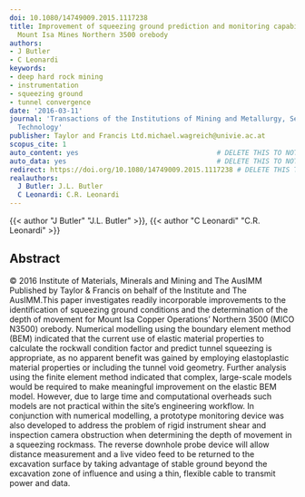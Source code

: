 ```yaml
---
doi: 10.1080/14749009.2015.1117238
title: Improvement of squeezing ground prediction and monitoring capabilities for
  Mount Isa Mines Northern 3500 orebody
authors:
- J Butler
- C Leonardi
keywords:
- deep hard rock mining
- instrumentation
- squeezing ground
- tunnel convergence
date: '2016-03-11'
journal: 'Transactions of the Institutions of Mining and Metallurgy, Section A: Mining
  Technology'
publisher: Taylor and Francis Ltd.michael.wagreich@univie.ac.at
scopus_cite: 1
auto_content: yes                                  # DELETE THIS TO NOT AUTO GENERATE CONTENT
auto_data: yes                                     # DELETE THIS TO NOT AUTO GENERATE METADATA
redirect: https://doi.org/10.1080/14749009.2015.1117238 # DELETE THIS TO NOT REDIRECT
realauthors:
  J Butler: J.L. Butler
  C Leonardi: C.R. Leonardi
---
```

{{< author "J Butler" "J.L. Butler" >}}, {{< author "C Leonardi" "C.R. Leonardi" >}}

## Abstract
© 2016 Institute of Materials, Minerals and Mining and The AusIMM Published by Taylor & Francis on behalf of the Institute and The AusIMM.This paper investigates readily incorporable improvements to the identification of squeezing ground conditions and the determination of the depth of movement for Mount Isa Copper Operations’ Northern 3500 (MICO N3500) orebody. Numerical modelling using the boundary element method (BEM) indicated that the current use of elastic material properties to calculate the rockwall condition factor and predict tunnel squeezing is appropriate, as no apparent benefit was gained by employing elastoplastic material properties or including the tunnel void geometry. Further analysis using the finite element method indicated that complex, large-scale models would be required to make meaningful improvement on the elastic BEM model. However, due to large time and computational overheads such models are not practical within the site’s engineering workflow. In conjunction with numerical modelling, a prototype monitoring device was also developed to address the problem of rigid instrument shear and inspection camera obstruction when determining the depth of movement in a squeezing rockmass. The reverse downhole probe device will allow distance measurement and a live video feed to be returned to the excavation surface by taking advantage of stable ground beyond the excavation zone of influence and using a thin, flexible cable to transmit power and data.

